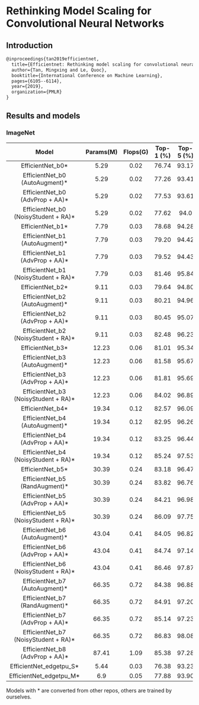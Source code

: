# Rethinking Model Scaling for Convolutional Neural Networks

## Introduction

<!-- [ALGORITHM] -->

```latex
@inproceedings{tan2019efficientnet,
  title={Efficientnet: Rethinking model scaling for convolutional neural networks},
  author={Tan, Mingxing and Le, Quoc},
  booktitle={International Conference on Machine Learning},
  pages={6105--6114},
  year={2019},
  organization={PMLR}
}
```

## Results and models

### ImageNet

|                Model                 | Params(M) | Flops(G)  | Top-1 (%)  | Top-5 (%) |                                                                 Config                                                                 |      Download      |
|:------------------------------------:|:---------:|:---------:|:----------:|:---------:|:--------------------------------------------------------------------------------------------------------------------------------------:|:------------------:|
|           EfficientNet_b0*           |   5.29    |   0.02    |   76.74    |   93.17   |      [config](https://github.com/open-mmlab/mmclassification/blob/master/configs/efficientnet/efficientnet_b0_b32x8_imagenet.py)       | [model]() &#124; - |
|    EfficientNet_b0 (AutoAugment)*    |   5.29    |   0.02    |   77.26    |   93.41   |      [config](https://github.com/open-mmlab/mmclassification/blob/master/configs/efficientnet/efficientnet_b0_b32x8_imagenet.py)       | [model]() &#124; - |
|   EfficientNet_b0 (AdvProp + AA)*    |   5.29    |   0.02    |   77.53    |   93.61   |  [config](https://github.com/open-mmlab/mmclassification/blob/master/configs/efficientnet/efficientnet_b0_b32x8_imagenet_advprob.py)   | [model]() &#124; - |
| EfficientNet_b0 (NoisyStudent + RA)* |   5.29    |   0.02    |   77.62    |   94.0    |      [config](https://github.com/open-mmlab/mmclassification/blob/master/configs/efficientnet/efficientnet_b0_b32x8_imagenet.py)       | [model]() &#124; - |
|           EfficientNet_b1*           |   7.79    |   0.03    |   78.68    |   94.28   |      [config](https://github.com/open-mmlab/mmclassification/blob/master/configs/efficientnet/efficientnet_b1_b32x8_imagenet.py)       | [model]() &#124; - |
|    EfficientNet_b1 (AutoAugment)*    |   7.79    |   0.03    |   79.20    |   94.42   |      [config](https://github.com/open-mmlab/mmclassification/blob/master/configs/efficientnet/efficientnet_b1_b32x8_imagenet.py)       | [model]() &#124; - |
|   EfficientNet_b1 (AdvProp + AA)*    |   7.79    |   0.03    |   79.52    |   94.43   |  [config](https://github.com/open-mmlab/mmclassification/blob/master/configs/efficientnet/efficientnet_b1_b32x8_imagenet_advprob.py)   | [model]() &#124; - |
| EfficientNet_b1 (NoisyStudent + RA)* |   7.79    |   0.03    |   81.46    |   95.84   |      [config](https://github.com/open-mmlab/mmclassification/blob/master/configs/efficientnet/efficientnet_b1_b32x8_imagenet.py)       | [model]() &#124; - |
|           EfficientNet_b2*           |   9.11    |   0.03    |   79.64    |   94.80   |      [config](https://github.com/open-mmlab/mmclassification/blob/master/configs/efficientnet/efficientnet_b2_b32x8_imagenet.py)       | [model]() &#124; - |
|    EfficientNet_b2 (AutoAugment)*    |   9.11    |   0.03    |   80.21    |   94.96   |      [config](https://github.com/open-mmlab/mmclassification/blob/master/configs/efficientnet/efficientnet_b2_b32x8_imagenet.py)       | [model]() &#124; - |
|   EfficientNet_b2 (AdvProp + AA)*    |   9.11    |   0.03    |   80.45    |   95.07   |  [config](https://github.com/open-mmlab/mmclassification/blob/master/configs/efficientnet/efficientnet_b2_b32x8_imagenet_advprob.py)   | [model]() &#124; - |
| EfficientNet_b2 (NoisyStudent + RA)* |   9.11    |   0.03    |   82.48    |   96.23   |      [config](https://github.com/open-mmlab/mmclassification/blob/master/configs/efficientnet/efficientnet_b2_b32x8_imagenet.py)       | [model]() &#124; - |
|           EfficientNet_b3*           |   12.23   |   0.06    |   81.01    |   95.34   |      [config](https://github.com/open-mmlab/mmclassification/blob/master/configs/efficientnet/efficientnet_b3_b32x8_imagenet.py)       | [model]() &#124; - |
|    EfficientNet_b3 (AutoAugment)*    |   12.23   |   0.06    |   81.58    |   95.67   |      [config](https://github.com/open-mmlab/mmclassification/blob/master/configs/efficientnet/efficientnet_b3_b32x8_imagenet.py)       | [model]() &#124; - |
|   EfficientNet_b3 (AdvProp + AA)*    |   12.23   |   0.06    |   81.81    |   95.69   |  [config](https://github.com/open-mmlab/mmclassification/blob/master/configs/efficientnet/efficientnet_b3_b32x8_imagenet_advprob.py)   | [model]() &#124; - |
| EfficientNet_b3 (NoisyStudent + RA)* |   12.23   |   0.06    |   84.02    |   96.89   |      [config](https://github.com/open-mmlab/mmclassification/blob/master/configs/efficientnet/efficientnet_b3_b32x8_imagenet.py)       | [model]() &#124; - |
|           EfficientNet_b4*           |   19.34   |   0.12    |   82.57    |   96.09   |      [config](https://github.com/open-mmlab/mmclassification/blob/master/configs/efficientnet/efficientnet_b4_b32x8_imagenet.py)       | [model]() &#124; - |
|    EfficientNet_b4 (AutoAugment)*    |   19.34   |   0.12    |   82.95    |   96.26   |      [config](https://github.com/open-mmlab/mmclassification/blob/master/configs/efficientnet/efficientnet_b4_b32x8_imagenet.py)       | [model]() &#124; - |
|   EfficientNet_b4 (AdvProp + AA)*    |   19.34   |   0.12    |   83.25    |   96.44   |  [config](https://github.com/open-mmlab/mmclassification/blob/master/configs/efficientnet/efficientnet_b4_b32x8_imagenet_advprob.py)   | [model]() &#124; - |
| EfficientNet_b4 (NoisyStudent + RA)* |   19.34   |   0.12    |   85.24    |   97.53   |      [config](https://github.com/open-mmlab/mmclassification/blob/master/configs/efficientnet/efficientnet_b4_b32x8_imagenet.py)       | [model]() &#124; - |
|           EfficientNet_b5*           |   30.39   |   0.24    |   83.18    |   96.47   |      [config](https://github.com/open-mmlab/mmclassification/blob/master/configs/efficientnet/efficientnet_b5_b32x8_imagenet.py)       | [model]() &#124; - |
|    EfficientNet_b5 (RandAugment)*    |   30.39   |   0.24    |   83.82    |   96.76   |      [config](https://github.com/open-mmlab/mmclassification/blob/master/configs/efficientnet/efficientnet_b5_b32x8_imagenet.py)       | [model]() &#124; - |
|   EfficientNet_b5 (AdvProp + AA)*    |   30.39   |   0.24    |   84.21    |   96.98   |  [config](https://github.com/open-mmlab/mmclassification/blob/master/configs/efficientnet/efficientnet_b5_b32x8_imagenet_advprob.py)   | [model]() &#124; - |
| EfficientNet_b5 (NoisyStudent + RA)* |   30.39   |   0.24    |   86.09    |   97.75   |      [config](https://github.com/open-mmlab/mmclassification/blob/master/configs/efficientnet/efficientnet_b5_b32x8_imagenet.py)       | [model]() &#124; - |
|    EfficientNet_b6 (AutoAugment)*    |   43.04   |   0.41    |   84.05    |   96.82   |      [config](https://github.com/open-mmlab/mmclassification/blob/master/configs/efficientnet/efficientnet_b6_b32x8_imagenet.py)       | [model]() &#124; - |
|   EfficientNet_b6 (AdvProp + AA)*    |   43.04   |   0.41    |   84.74    |   97.14   |  [config](https://github.com/open-mmlab/mmclassification/blob/master/configs/efficientnet/efficientnet_b6_b32x8_imagenet_advprob.py)   | [model]() &#124; - |
| EfficientNet_b6 (NoisyStudent + RA)* |   43.04   |   0.41    |   86.46    |   97.87   |      [config](https://github.com/open-mmlab/mmclassification/blob/master/configs/efficientnet/efficientnet_b6_b32x8_imagenet.py)       | [model]() &#124; - |
|    EfficientNet_b7 (AutoAugment)*    |   66.35   |   0.72    |   84.38    |   96.88   |      [config](https://github.com/open-mmlab/mmclassification/blob/master/configs/efficientnet/efficientnet_b7_b32x8_imagenet.py)       | [model]() &#124; - |
|    EfficientNet_b7 (RandAugment)*    |   66.35   |   0.72    |   84.91    |   97.20   |      [config](https://github.com/open-mmlab/mmclassification/blob/master/configs/efficientnet/efficientnet_b7_b32x8_imagenet.py)       | [model]() &#124; - |
|   EfficientNet_b7 (AdvProp + AA)*    |   66.35   |   0.72    |   85.14    |   97.23   |  [config](https://github.com/open-mmlab/mmclassification/blob/master/configs/efficientnet/efficientnet_b7_b32x8_imagenet_advprob.py)   | [model]() &#124; - |
| EfficientNet_b7 (NoisyStudent + RA)* |   66.35   |   0.72    |   86.83    |   98.08   |      [config](https://github.com/open-mmlab/mmclassification/blob/master/configs/efficientnet/efficientnet_b7_b32x8_imagenet.py)       | [model]() &#124; - |
|   EfficientNet_b8 (AdvProp + AA)*    |   87.41   |   1.09    |   85.38    |   97.28   |  [config](https://github.com/open-mmlab/mmclassification/blob/master/configs/efficientnet/efficientnet_b8_b32x8_imagenet_advprob.py)   | [model]() &#124; - |
|       EfficientNet_edgetpu_S*        |   5.44    |   0.03    |   76.38    |   93.23   |      [config](https://github.com/open-mmlab/mmclassification/blob/master/configs/efficientnet/efficientnet_es_b32x8_imagenet.py)       | [model]() &#124; - |
|       EfficientNet_edgetpu_M*        |    6.9    |   0.05    |   77.88    |   93.90   |      [config](https://github.com/open-mmlab/mmclassification/blob/master/configs/efficientnet/efficientnet_em_b32x8_imagenet.py)       | [model]() &#124; - |

Models with * are converted from other repos, others are trained by ourselves.
